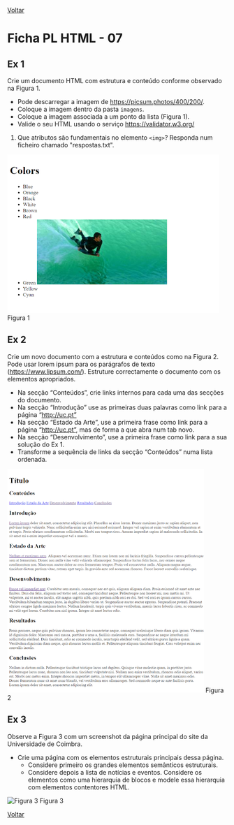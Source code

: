 [Voltar](../main.md)
# Ficha PL HTML - 07


## Ex 1
Crie um documento HTML com estrutura e conteúdo conforme observado na Figura 1. 
- Pode descarregar a imagem de https://picsum.photos/400/200/.
- Coloque a imagem dentro da pasta `imagens`.
- Coloque a imagem associada a um ponto da lista (Figura 1).
- Valide o seu HTML usando o serviço https://validator.w3.org/

1. Que atributos são fundamentais no elemento `<img>`? Responda num ficheiro chamado "respostas.txt".

![Figura 1](assets/fig1.png)
Figura 1


## Ex 2
Crie um novo documento com a estrutura e conteúdos como na Figura 2. Pode usar lorem ipsum para os parágrafos de texto (https://www.lipsum.com/). Estruture correctamente o documento com os elementos apropriados. 
- Na secção “Conteúdos”, crie links internos para cada uma das secções do documento.
- Na secção “Introdução” use as primeiras duas palavras como link para a página “http://uc.pt”
- Na secção “Estado da Arte”, use a primeira frase como link para a página “http://uc.pt”, mas de forma a que abra num tab novo.
- Na secção “Desenvolvimento”, use a primeira frase como link para a sua solução do Ex 1.
- Transforme a sequência de links da secção “Conteúdos” numa lista ordenada.

![Figura 2](assets/fig2.png)
Figura 2



## Ex 3
Observe a Figura 3 com um screenshot da página principal do site da Universidade de Coimbra. 

- Crie uma página com os elementos estruturais principais dessa página.
  - Considere primeiro os grandes elementos semânticos estruturais.
  - Considere depois a lista de notícias e eventos. Considere os elementos como uma hierarquia de blocos e modele essa hierarquia com elementos contentores HTML. 

![Figura 3](assets/fig3.png)
Figura 3


[Voltar](../main.md)